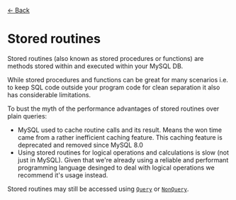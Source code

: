 [<- Back](../README.md)

# Stored routines
Stored routines (also known as stored procedures or functions) are methods stored within and executed within your MySQL DB.

While stored procedures and functions can be great for many scenarios i.e. to keep SQL code 
outside your program code for clean separation it also has considerable limitations.

To bust the myth of the performance advantages of stored routines over plain queries:
- MySQL used to cache routine calls and its result. Means the won time came from a rather inefficient caching feature. This caching feature is deprecated and removed since MySQL 8.0
- Using stored routines for logical operations and calculations is slow (not just in MySQL). Given that we're already using a reliable and performant programming language desinged to deal with logical operations we recommend it's usage instead.

Stored routines may still be accessed using [`Query`](./data-query.md#custom-queries) or [`NonQuery`](./data-query.md#custom-queries).
